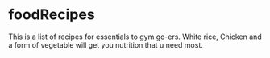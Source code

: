 # foodRecipes
This is a list of recipes for essentials to gym go-ers.
White rice, Chicken and a form of vegetable will get you nutrition that u need most. 